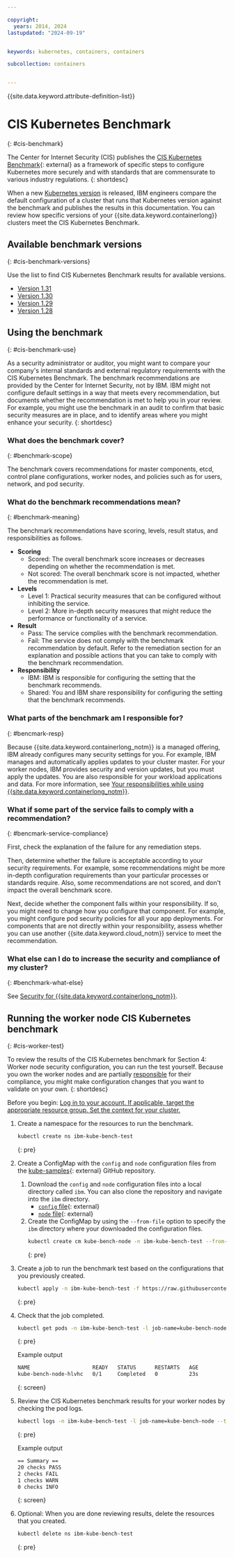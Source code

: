 ```yaml
---

copyright: 
  years: 2014, 2024
lastupdated: "2024-09-19"


keywords: kubernetes, containers, containers

subcollection: containers


---
```


{{site.data.keyword.attribute-definition-list}}





# CIS Kubernetes Benchmark
{: #cis-benchmark}

The Center for Internet Security (CIS) publishes the [CIS Kubernetes Benchmark](https://www.cisecurity.org/benchmark/kubernetes/){: external} as a framework of specific steps to configure Kubernetes more securely and with standards that are commensurate to various industry regulations.
{: shortdesc}

When a new [Kubernetes version](/docs/containers?topic=containers-cs_versions) is released, IBM engineers compare the default configuration of a cluster that runs that Kubernetes version against the benchmark and publishes the results in this documentation. You can review how specific versions of your {{site.data.keyword.containerlong}} clusters meet the CIS Kubernetes Benchmark.

## Available benchmark versions
{: #cis-benchmark-versions}

Use the list to find CIS Kubernetes Benchmark results for available versions.

- [Version 1.31](/docs/containers?topic=containers-cis-benchmark-131)
- [Version 1.30](/docs/containers?topic=containers-cis-benchmark-130)
- [Version 1.29](/docs/containers?topic=containers-cis-benchmark-129)
- [Version 1.28](/docs/containers?topic=containers-cis-benchmark-128)





## Using the benchmark
{: #cis-benchmark-use}

As a security administrator or auditor, you might want to compare your company's internal standards and external regulatory requirements with the CIS Kubernetes Benchmark. The benchmark recommendations are provided by the Center for Internet Security, not by IBM. IBM might not configure default settings in a way that meets every recommendation, but documents whether the recommendation is met to help you in your review. For example, you might use the benchmark in an audit to confirm that basic security measures are in place, and to identify areas where you might enhance your security.
{: shortdesc}

### What does the benchmark cover?
{: #benchmark-scope}

The benchmark covers recommendations for master components, etcd, control plane configurations, worker nodes, and policies such as for users, network, and pod security. 

### What do the benchmark recommendations mean?
{: #benchmark-meaning}

The benchmark recommendations have scoring, levels, result status, and responsibilities as follows.

* **Scoring**
    * Scored: The overall benchmark score increases or decreases depending on whether the  recommendation is met.
    * Not scored: The overall benchmark score is not impacted, whether the recommendation is met.
* **Levels**
    * Level 1: Practical security measures that can be configured without inhibiting the service.
    * Level 2: More in-depth security measures that might reduce the performance or functionality of a service.
* **Result**
    * Pass: The service complies with the benchmark recommendation.
    * Fail: The service does not comply with the benchmark recommendation by default. Refer to the remediation section for an explanation and possible actions that you can take to comply with the benchmark recommendation.
* **Responsibility**
    * IBM: IBM is responsible for configuring the setting that the benchmark recommends.
    * Shared: You and IBM share responsibility for configuring the setting that the benchmark recommends.

### What parts of the benchmark am I responsible for?
{: #bencmark-resp}

Because {{site.data.keyword.containerlong_notm}} is a managed offering, IBM already configures many security settings for you. For example, IBM manages and automatically applies updates to your cluster master. For your worker nodes, IBM provides security and version updates, but you must apply the updates. You are also responsible for your workload applications and data. For more information, see [Your responsibilities while using {{site.data.keyword.containerlong_notm}}](/docs/containers?topic=containers-responsibilities_iks).

### What if some part of the service fails to comply with a recommendation?
{: #bencmark-service-compliance}

First, check the explanation of the failure for any remediation steps.

Then, determine whether the failure is acceptable according to your security requirements. For example, some recommendations might be more in-depth configuration requirements than your particular processes or standards require. Also, some recommendations are not scored, and don't impact the overall benchmark score.

Next, decide whether the component falls within your responsibility. If so, you might need to change how you configure that component. For example, you might configure pod security policies for all your app deployments. For components that are not directly within your responsibility, assess whether you can use another {{site.data.keyword.cloud_notm}} service to meet the recommendation.

### What else can I do to increase the security and compliance of my cluster?
{: #benchmark-what-else}

See [Security for {{site.data.keyword.containerlong_notm}}](/docs/containers?topic=containers-security).

## Running the worker node CIS Kubernetes benchmark
{: #cis-worker-test}

To review the results of the CIS Kubernetes benchmark for Section 4: Worker node security configuration, you can run the test yourself. Because you own the worker nodes and are partially [responsible](/docs/containers?topic=containers-responsibilities_iks) for their compliance, you might make configuration changes that you want to validate on your own.
{: shortdesc}



Before you begin: [Log in to your account. If applicable, target the appropriate resource group. Set the context for your cluster.](/docs/containers?topic=containers-access_cluster)

1. Create a namespace for the resources to run the benchmark.
    ```sh
    kubectl create ns ibm-kube-bench-test
    ```
    {: pre}

2. Create a ConfigMap with the `config` and `node` configuration files from the [kube-samples](https://github.com/IBM-Cloud/kube-samples/tree/master/cis-kube-benchmark/cis-1.5/ibm){: external} GitHub repository.
    1. Download the `config` and `node` configuration files into a local directory called `ibm`. You can also clone the repository and navigate into the `ibm` directory.
        * [`config` file](https://raw.githubusercontent.com/IBM-Cloud/kube-samples/master/cis-kube-benchmark/cis-1.5/ibm/config.yaml){: external}
        * [`node` file](https://raw.githubusercontent.com/IBM-Cloud/kube-samples/master/cis-kube-benchmark/cis-1.5/ibm/node.yaml){: external}
    2. Create the ConfigMap by using the `--from-file` option to specify the `ibm` directory where your downloaded the configuration files.
        ```sh
        kubectl create cm kube-bench-node -n ibm-kube-bench-test --from-file ibm
        ```
        {: pre}

3. Create a job to run the benchmark test based on the configurations that you previously created.
    ```sh
    kubectl apply -n ibm-kube-bench-test -f https://raw.githubusercontent.com/IBM-Cloud/kube-samples/master/cis-kube-benchmark/cis-1.5/ibm/job-node.yaml
    ```
    {: pre}

4. Check that the job completed.
    ```sh
    kubectl get pods -n ibm-kube-bench-test -l job-name=kube-bench-node
    ```
    {: pre}

    Example output

    ```sh
    NAME                    READY   STATUS      RESTARTS   AGE
    kube-bench-node-hlvhc   0/1     Completed   0          23s
    ```
    {: screen}

5. Review the CIS Kubernetes benchmark results for your worker nodes by checking the pod logs.
    ```sh
    kubectl logs -n ibm-kube-bench-test -l job-name=kube-bench-node --tail=-1
    ```
    {: pre}

    Example output

    ```sh
    == Summary ==
    20 checks PASS
    2 checks FAIL
    1 checks WARN
    0 checks INFO
    ```
    {: screen}

6. Optional: When you are done reviewing results, delete the resources that you created.
    ```sh
    kubectl delete ns ibm-kube-bench-test
    ```
    {: pre}
